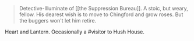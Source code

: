 > Detective-Illuminate of [[the Suppression Bureau]]. A stoic, but weary, fellow. His dearest wish is to move to Chingford and grow roses. But the buggers won't let him retire.

Heart and Lantern.
Occasionally a #visitor  to Hush House.